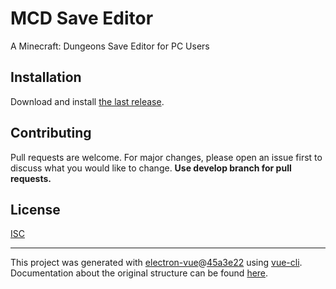 # MCD Save Editor

A Minecraft: Dungeons Save Editor for PC Users

## Installation

Download and install [the last release](https://github.com/MatthieuLepers/mcd-save-editor/releases/download/v1.3.0/MCD.Save.Editor.v1.3.0.exe).

## Contributing
Pull requests are welcome. For major changes, please open an issue first to discuss what you would like to change. **Use develop branch for pull requests.**

## License
[ISC](https://www.isc.org/licenses/)

---

This project was generated with [electron-vue](https://github.com/SimulatedGREG/electron-vue)@[45a3e22](https://github.com/SimulatedGREG/electron-vue/tree/45a3e224e7bb8fc71909021ccfdcfec0f461f634) using [vue-cli](https://github.com/vuejs/vue-cli). Documentation about the original structure can be found [here](https://simulatedgreg.gitbooks.io/electron-vue/content/index.html).
